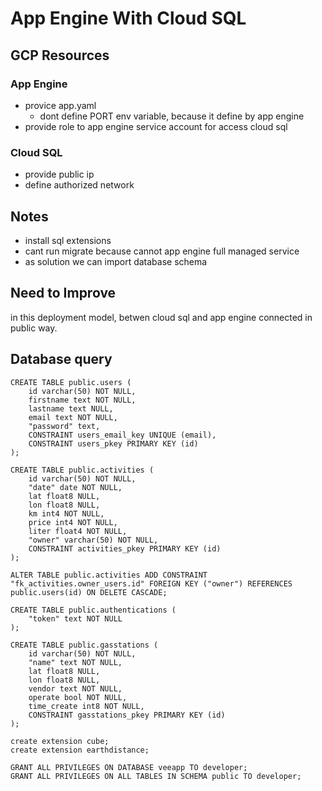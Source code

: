 # App Engine With Cloud SQL

## GCP Resources

### App Engine

- provice app.yaml
  - dont define PORT env variable, because it define by app engine
- provide role to app engine service account for access cloud sql

### Cloud SQL

- provide public ip
- define authorized network

## Notes

- install sql extensions
- cant run migrate because cannot app engine full managed service
- as solution we can import database schema

## Need to Improve

in this deployment model, betwen cloud sql and app engine connected in public way.

## Database query

```
CREATE TABLE public.users (
	id varchar(50) NOT NULL,
	firstname text NOT NULL,
	lastname text NULL,
	email text NOT NULL,
	"password" text,
	CONSTRAINT users_email_key UNIQUE (email),
	CONSTRAINT users_pkey PRIMARY KEY (id)
);
```

```
CREATE TABLE public.activities (
	id varchar(50) NOT NULL,
	"date" date NOT NULL,
	lat float8 NULL,
	lon float8 NULL,
	km int4 NOT NULL,
	price int4 NOT NULL,
	liter float4 NOT NULL,
	"owner" varchar(50) NOT NULL,
	CONSTRAINT activities_pkey PRIMARY KEY (id)
);
```

```
ALTER TABLE public.activities ADD CONSTRAINT "fk_activities.owner_users.id" FOREIGN KEY ("owner") REFERENCES public.users(id) ON DELETE CASCADE;
```

```
CREATE TABLE public.authentications (
	"token" text NOT NULL
);
```

```
CREATE TABLE public.gasstations (
	id varchar(50) NOT NULL,
	"name" text NOT NULL,
	lat float8 NULL,
	lon float8 NULL,
	vendor text NOT NULL,
	operate bool NOT NULL,
	time_create int8 NOT NULL,
	CONSTRAINT gasstations_pkey PRIMARY KEY (id)
);
```

```
create extension cube;
create extension earthdistance;
```

```
GRANT ALL PRIVILEGES ON DATABASE veeapp TO developer;
GRANT ALL PRIVILEGES ON ALL TABLES IN SCHEMA public TO developer;
```
